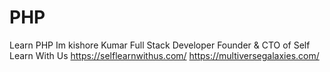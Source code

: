 # PHP
Learn PHP
Im kishore Kumar Full Stack Developer
Founder & CTO of Self Learn With Us 
https://selflearnwithus.com/
https://multiversegalaxies.com/

